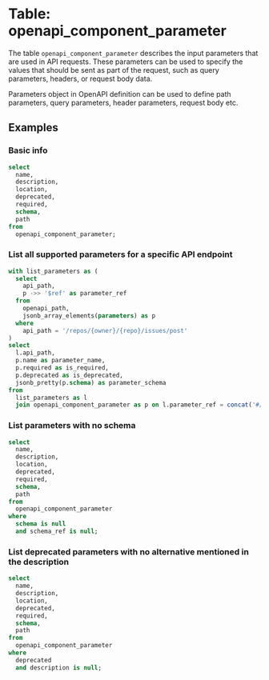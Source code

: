 # Table: openapi_component_parameter

The table `openapi_component_parameter` describes the input parameters that are used in API requests. These parameters can be used to specify the values that should be sent as part of the request, such as query parameters, headers, or request body data.

Parameters object in OpenAPI definition can be used to define path parameters, query parameters, header parameters, request body etc.

## Examples

### Basic info

```sql
select
  name,
  description,
  location,
  deprecated,
  required,
  schema,
  path
from
  openapi_component_parameter;
```

### List all supported parameters for a specific API endpoint

```sql
with list_parameters as (
  select
    api_path,
    p ->> '$ref' as parameter_ref
  from
    openapi_path,
    jsonb_array_elements(parameters) as p
  where
    api_path = '/repos/{owner}/{repo}/issues/post'
)
select
  l.api_path,
  p.name as parameter_name,
  p.required as is_required,
  p.deprecated as is_deprecated,
  jsonb_pretty(p.schema) as parameter_schema
from
  list_parameters as l
  join openapi_component_parameter as p on l.parameter_ref = concat('#/components/parameters/', p.name);
```

### List parameters with no schema

```sql
select
  name,
  description,
  location,
  deprecated,
  required,
  schema,
  path
from
  openapi_component_parameter
where
  schema is null
  and schema_ref is null;
```

### List deprecated parameters with no alternative mentioned in the description

```sql
select
  name,
  description,
  location,
  deprecated,
  required,
  schema,
  path
from
  openapi_component_parameter
where
  deprecated
  and description is null;
```
